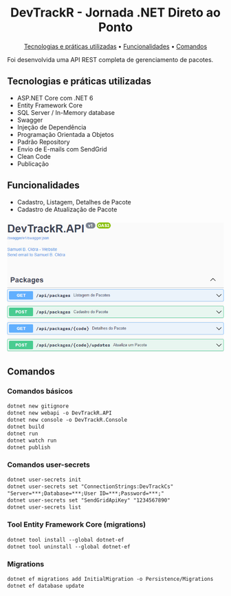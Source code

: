 <h1 align="center">
  DevTrackR - Jornada .NET Direto ao Ponto
</h1>
<p align="center">
  <a href="#tecnologias-e-práticas-utilizadas">Tecnologias e práticas utilizadas</a> •
  <a href="#funcionalidades">Funcionalidades</a> •
  <a href="#comandos">Comandos</a>
</p>

Foi desenvolvida uma API REST completa de gerenciamento de pacotes.

## Tecnologias e práticas utilizadas
- ASP.NET Core com .NET 6
- Entity Framework Core
- SQL Server / In-Memory database
- Swagger
- Injeção de Dependência
- Programação Orientada a Objetos
- Padrão Repository
- Envio de E-mails com SendGrid
- Clean Code
- Publicação

## Funcionalidades
- Cadastro, Listagem, Detalhes de Pacote
- Cadastro de Atualização de Pacote

###

![alt text](https://raw.githubusercontent.com/samuel-oldra/DevTrackR.API/main/README_IMGS/swagger_ui.png)

## Comandos

### Comandos básicos
```
dotnet new gitignore
dotnet new webapi -o DevTrackR.API
dotnet new console -o DevTrackR.Console
dotnet build
dotnet run
dotnet watch run
dotnet publish
```

### Comandos user-secrets
```
dotnet user-secrets init
dotnet user-secrets set "ConnectionStrings:DevTrackCs" "Server=***;Database=***;User ID=***;Password=***;"
dotnet user-secrets set "SendGridApiKey" "1234567890"
dotnet user-secrets list
```

### Tool Entity Framework Core (migrations)
```
dotnet tool install --global dotnet-ef
dotnet tool uninstall --global dotnet-ef
```

### Migrations
```
dotnet ef migrations add InitialMigration -o Persistence/Migrations
dotnet ef database update
```
